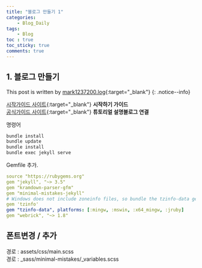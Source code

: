 ```yaml
---
title: "블로그 만들기 1"
categories:
    - Blog_Daily
tags:
    - Blog
toc : true
toc_sticky: true
comments: true
---
```


## 1. 블로그 만들기

This post is written by [mark1237200.log](https://velog.io/@mark1237200/Jekyll-%EC%A0%81%EC%9A%A9-2%EC%9D%BC%EC%B0%A8){:target="_blank"}
{: .notice--info}

[시작가이드 사이트](https://mmistakes.github.io/minimal-mistakes/docs/quick-start-guide/){:target="_blank"} **시작하기 가이드**<br>
[공식가이드 사이트](https://mmistakes.github.io/minimal-mistakes/docs/utility-classes "튜토리얼"){:target="_blank"} **튜토리얼 설명블로그 연결**

<div class="notice--primary" markdown="1">

명령어 <br>

```bash
bundle install
bundle update
bundle install
bundle exec jekyll serve
```

Gemfile 추가.<br>

```yaml
source "https://rubygems.org"
gem "jekyll", "~> 3.5"
gem "kramdown-parser-gfm"
gem "minimal-mistakes-jekyll"
# Windows does not include zoneinfo files, so bundle the tzinfo-data gem
gem 'tzinfo'
gem "tzinfo-data", platforms: [:mingw, :mswin, :x64_mingw, :jruby]
gem "webrick", "~> 1.8"
```

</div>

## 폰트변경 / 추가
경로 : assets/css/main.scss <br>
경로 : _sass/minimal-mistakes/_variables.scss <br>